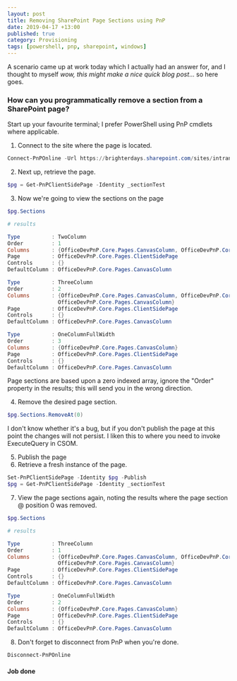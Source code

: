 ```yaml
---
layout: post
title: Removing SharePoint Page Sections using PnP
date: 2019-04-17 +13:00
published: true
category: Provisioning
tags: [powershell, pnp, sharepoint, windows]
---
```



A scenario came up at work today which I actually had an answer for, and I thought to myself *wow, this might make a nice quick blog post*... so here goes.


### How can you programmatically remove a section from a SharePoint page?

Start up your favourite terminal; I prefer PowerShell using PnP cmdlets where applicable.

1. Connect to the site where the page is located.

~~~powershell
Connect-PnPOnline -Url https://brighterdays.sharepoint.com/sites/intranet
~~~

2. Next up, retrieve the page.

~~~powershell
$pg = Get-PnPClientSidePage -Identity _sectionTest
~~~

3. Now we're going to view the sections on the page

~~~powershell
$pg.Sections

# results

Type          : TwoColumn
Order         : 1
Columns       : {OfficeDevPnP.Core.Pages.CanvasColumn, OfficeDevPnP.Core.Pages.CanvasColumn}
Page          : OfficeDevPnP.Core.Pages.ClientSidePage
Controls      : {}
DefaultColumn : OfficeDevPnP.Core.Pages.CanvasColumn

Type          : ThreeColumn
Order         : 2
Columns       : {OfficeDevPnP.Core.Pages.CanvasColumn, OfficeDevPnP.Core.Pages.CanvasColumn, 
                OfficeDevPnP.Core.Pages.CanvasColumn}
Page          : OfficeDevPnP.Core.Pages.ClientSidePage
Controls      : {}
DefaultColumn : OfficeDevPnP.Core.Pages.CanvasColumn

Type          : OneColumnFullWidth
Order         : 3
Columns       : {OfficeDevPnP.Core.Pages.CanvasColumn}
Page          : OfficeDevPnP.Core.Pages.ClientSidePage
Controls      : {}
DefaultColumn : OfficeDevPnP.Core.Pages.CanvasColumn
~~~

Page sections are based upon a zero indexed array, ignore the "Order" property in the results; this will send you in the wrong direction.

4. Remove the desired page section.

~~~powershell
$pg.Sections.RemoveAt(0)
~~~

I don't know whether it's a bug, but if you don't publish the page at this point the changes will not persist. I liken this to where you need to invoke ExecuteQuery in CSOM.

5. Publish the page
6. Retrieve a fresh instance of the page.

~~~powershell
Set-PnPClientSidePage -Identity $pg -Publish
$pg = Get-PnPClientSidePage -Identity _sectionTest
~~~

7. View the page sections again, noting the results where the page section @ position 0 was removed.

~~~powershell
$pg.Sections

# results

Type          : ThreeColumn
Order         : 1
Columns       : {OfficeDevPnP.Core.Pages.CanvasColumn, OfficeDevPnP.Core.Pages.CanvasColumn, 
                OfficeDevPnP.Core.Pages.CanvasColumn}
Page          : OfficeDevPnP.Core.Pages.ClientSidePage
Controls      : {}
DefaultColumn : OfficeDevPnP.Core.Pages.CanvasColumn

Type          : OneColumnFullWidth
Order         : 2
Columns       : {OfficeDevPnP.Core.Pages.CanvasColumn}
Page          : OfficeDevPnP.Core.Pages.ClientSidePage
Controls      : {}
DefaultColumn : OfficeDevPnP.Core.Pages.CanvasColumn
~~~

8. Don't forget to disconnect from PnP when you're done.

~~~powershell
Disconnect-PnPOnline
~~~

#### Job done
